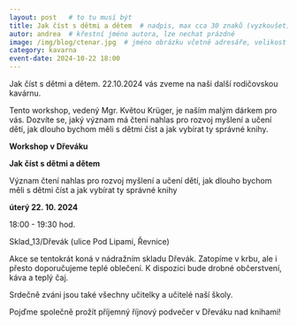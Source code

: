 ```yaml
---
layout: post   # to tu musí být
title: Jak číst s dětmi a dětem  # nadpis, max cca 30 znaků (vyzkoušet)
autor: andrea  # křestní jméno autora, lze nechat prázdné
image: /img/blog/ctenar.jpg  # jméno obrázku včetně adresáře, velikost 900x600
category: kavarna
event-date: 2024-10-22 18:00
---
```

Jak číst s dětmi a dětem. 22.10.2024 vás zveme na naši další rodičovskou kavárnu.

<!--vice-->

Tento workshop, vedený Mgr. Květou Krüger, je naším malým dárkem pro vás. 
Dozvíte se, jaký význam má čtení nahlas pro rozvoj myšlení a učení dětí, jak dlouho bychom měli s dětmi číst a jak vybírat ty správné knihy. 



**Workshop v Dřeváku**

**Jak číst s dětmi a dětem**

Význam čtení nahlas pro rozvoj myšlení a učení dětí, jak dlouho bychom měli s dětmi číst a jak vybírat ty správné knihy

**úterý 22. 10. 2024**

18:00 - 19:30 hod.

Sklad_13/Dřevák (ulice Pod Lipami, Řevnice)

Akce se tentokrát koná v nádražním skladu Dřevák. Zatopíme v krbu, ale i přesto doporučujeme teplé oblečení. K dispozici bude drobné občerstvení, káva a teplý čaj.

Srdečně zváni jsou také všechny učitelky a učitelé naší školy.

Pojďme společně prožít příjemný říjnový podvečer v Dřeváku nad knihami!



<!--quote-->
